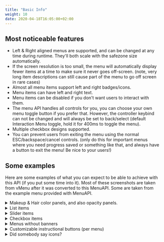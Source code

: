 ```yaml
---
title: "Basic Info"
weight: 10
date: 2020-04-18T16:05:00+02:00
---
```




## Most noticeable features
- Left & Right aligned menus are supported, and can be changed at any time during runtime. They'll both scale with the safezone size automatically.
- If the screen resolution is too small, the menu will automatically display fewer items at a time to make sure it never goes off-screen. (note, very long item descriptions can still cause part of the menu to go off screen in rare cases)
- Almost all menu items support left and right badges/icons.
- Menu items can have left and right text.
- Menu items can be disabled if you don't want users to interact with them.
- The menu API handles all controls for you, you can choose your own menu toggle button if you prefer that. However, the controller keybind can not be changed and will always be set to back/select (default Interaction Menu toggle, hold it for 400ms to toggle the menu).
- Multiple checkbox designs supported.
- You can prevent users from exiting the menu using the normal ESC/backspace/cancel controls. (only do this for important menus where you need progress saved or something like that, and always have a button to exit the menu! Be nice to your users!)


## Some examples
Here are some examples of what you can expect to be able to achieve with this API (if you put some time into it). Most of these screenshots are taken from vMenu after it was converted to this MenuAPI. Some are taken from the example menu provided with MenuAPI.

<details>
    <summary>Makeup &amp; Hair color panels, and also opacity panels.</summary>
    They actually are just list items but you can toggle these panels to appear below the description box if you want them enabled
    ![](https://www.vespura.com/hi/i/2018-12-15_19-35_84470_391.png)
    ![](https://www.vespura.com/hi/i/2018-12-15_19-38_b6ca4_392.png)
    ![](https://www.vespura.com/hi/i/2018-12-15_19-39_6abc3_393.png)
</details>

<details>
    <summary>List items</summary>
    ![](https://www.vespura.com/hi/i/2018-12-15_19-40_2e308_394.png)
</details>

<details>
    <summary>Slider items</summary>
    You can have your own custom colors. Both background and foreground bar colors are fully customizable.

![](https://www.vespura.com/hi/i/2018-12-15_19-46_420c5_397.png)

Optionally you can also choose from 29 different sprites to appear on either side of the slider.
</details>

<details>
    <summary>Checkbox items</summary>
    ![](https://www.vespura.com/hi/i/2018-12-15_19-54_d2c94_398.png)
</details>

<details>
    <summary>Menus without banners</summary>
    You can create a menu without a banner if you prefer that.
    ![](https://www.vespura.com/hi/i/2018-12-15_19-55_aea95_399.png)
</details>


<details>
    <summary>Customizable instructional buttons (per menu)</summary>
    Each menu can have it's own set of instructional buttons. By default every menu has one setup for 'select' and 'cancel/back'. But you can remove those if you don't need them.

You can also disable the instructional buttons all together if you want to handle that yourself.

Instructional buttons instantly update if the user switches between keyboard/mouse and controller.

![](https://www.vespura.com/hi/i/2018-12-15_19-56_bc2c4_400.png)
</details>


<details>
    <summary>Did somebody say icons?</summary>
    We've got plenty of those! (They don't even fit on one page, seriously there are 29 icons to choose from.)

You can also use icons even when you have text on the right side of an item, the text will move over for your icon automatically.
![](https://www.vespura.com/hi/i/2018-12-15_20-01_32cc2_401.png)
</details>